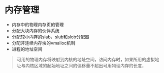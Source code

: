 # 内存管理

* 内存中的物理内存页的管理
* 分配大块内存的伙伴系统
* 分配较小内存的slab，slub和slob分配器
* 分配非连续内存块的vmalloc机制
* 进程的地址空间

> 可用的物理内存将映射到内核的地址空间，访问内存时，如果所用的虚拟地址与内核区域的起始地址之间的偏移量不超出可用物理内存的长度，



